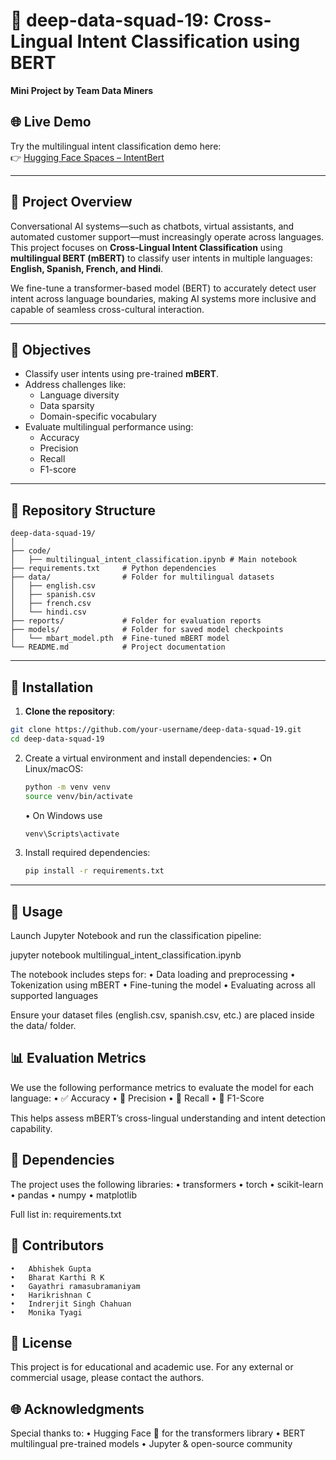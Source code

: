 # 🧠 deep-data-squad-19: Cross-Lingual Intent Classification using BERT

**Mini Project by Team Data Miners**

## 🌐 Live Demo

Try the multilingual intent classification demo here:  
👉 [Hugging Face Spaces – IntentBert](https://huggingface.co/spaces/charikri/IntentBert#multilingual-intent-classification)

---

## 📌 Project Overview

Conversational AI systems—such as chatbots, virtual assistants, and automated customer support—must increasingly operate across languages. This project focuses on **Cross-Lingual Intent Classification** using **multilingual BERT (mBERT)** to classify user intents in multiple languages: **English, Spanish, French, and Hindi**.

We fine-tune a transformer-based model (BERT) to accurately detect user intent across language boundaries, making AI systems more inclusive and capable of seamless cross-cultural interaction.

---

## 🎯 Objectives

- Classify user intents using pre-trained **mBERT**.
- Address challenges like:
  - Language diversity
  - Data sparsity
  - Domain-specific vocabulary
- Evaluate multilingual performance using:
  - Accuracy
  - Precision
  - Recall
  - F1-score

---

## 📂 Repository Structure

```
deep-data-squad-19/
│
├── code/                                    
│   ├── multilingual_intent_classification.ipynb # Main notebook
├── requirements.txt     # Python dependencies
├── data/                # Folder for multilingual datasets
│   ├── english.csv
│   ├── spanish.csv
│   ├── french.csv
│   └── hindi.csv
├── reports/             # Folder for evaluation reports
├── models/              # Folder for saved model checkpoints
│   └── mbart_model.pth  # Fine-tuned mBERT model
└── README.md            # Project documentation
```
---

## 🔧 Installation

1. **Clone the repository**:

```bash
git clone https://github.com/your-username/deep-data-squad-19.git
cd deep-data-squad-19
```


2.	Create a virtual environment and install dependencies:
•	On Linux/macOS:
	```bash
	python -m venv venv
	source venv/bin/activate  
	```
    •	On Windows use 
	```bash
	venv\Scripts\activate
	```
3.	Install required dependencies:
	```bash
	pip install -r requirements.txt
	```

---

## 🚀 Usage

Launch Jupyter Notebook and run the classification pipeline:

jupyter notebook multilingual_intent_classification.ipynb

The notebook includes steps for:
	•	Data loading and preprocessing
	•	Tokenization using mBERT
	•	Fine-tuning the model
	•	Evaluating across all supported languages

Ensure your dataset files (english.csv, spanish.csv, etc.) are placed inside the data/ folder.


## 📊 Evaluation Metrics

We use the following performance metrics to evaluate the model for each language:
	•	✅ Accuracy
	•	📍 Precision
	•	🔁 Recall
	•	🏅 F1-Score

This helps assess mBERT’s cross-lingual understanding and intent detection capability.


## 🧪 Dependencies

The project uses the following libraries:
	•	transformers
	•	torch
	•	scikit-learn
	•	pandas
	•	numpy
	•	matplotlib

Full list in: requirements.txt


## 🤝 Contributors
	•	Abhishek Gupta
	•	Bharat Karthi R K
    •	Gayathri ramasubramaniyam
	•	Harikrishnan C
    •	Indrerjit Singh Chahuan
	•	Monika Tyagi



## 📜 License

This project is for educational and academic use. For any external or commercial usage, please contact the authors.



## 🌐 Acknowledgments

Special thanks to:
	•	Hugging Face 🤗 for the transformers library
	•	BERT multilingual pre-trained models
	•	Jupyter & open-source community

